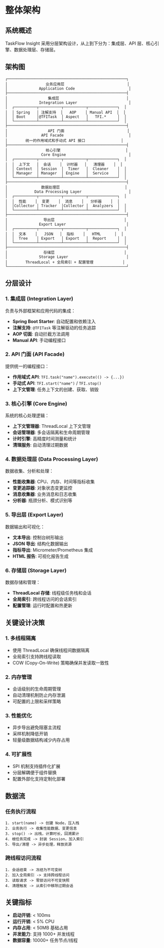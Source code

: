 # 整体架构

## 系统概述

TaskFlow Insight 采用分层架构设计，从上到下分为：集成层、API 层、核心引擎、数据处理层、存储层。

## 架构图

```
┌─────────────────────────────────────────────────────┐
│                 业务应用层                            │
│              Application Code                        │
├─────────────────────────────────────────────────────┤
│                  集成层                              │
│              Integration Layer                       │
│  ┌──────────┬──────────┬──────────┬─────────────┐  │
│  │ Spring   │ 注解支持  │   AOP    │ Manual API  │  │
│  │ Boot     │@TFITask  │ Aspect   │   TFI.*     │  │
│  └──────────┴──────────┴──────────┴─────────────┘  │
├─────────────────────────────────────────────────────┤
│                  API 门面                            │
│               API Facade                             │
│        统一的作用域式和手动式 API 接口                │
├─────────────────────────────────────────────────────┤
│                 核心引擎                             │
│               Core Engine                            │
│  ┌──────────┬──────────┬──────────┬─────────────┐  │
│  │  上下文   │  会话    │  计时器   │   清理器    │  │
│  │ Context  │ Session  │  Timer   │  Cleaner    │  │
│  │ Manager  │ Manager  │ Engine   │  Service    │  │
│  └──────────┴──────────┴──────────┴─────────────┘  │
├─────────────────────────────────────────────────────┤
│               数据处理层                             │
│            Data Processing Layer                     │
│  ┌──────────┬──────────┬──────────┬─────────────┐  │
│  │  性能    │  变更    │  消息    │   分析器    │  │
│  │Collector │ Tracker  │Collector │  Analyzers  │  │
│  └──────────┴──────────┴──────────┴─────────────┘  │
├─────────────────────────────────────────────────────┤
│                导出层                               │
│              Export Layer                           │
│  ┌──────────┬──────────┬──────────┬─────────────┐  │
│  │  文本    │   JSON   │  指标    │   HTML      │  │
│  │  Tree    │ Export   │ Export   │  Report     │  │
│  └──────────┴──────────┴──────────┴─────────────┘  │
├─────────────────────────────────────────────────────┤
│                存储层                               │
│              Storage Layer                          │
│        ThreadLocal + 全局索引 + 配置管理             │
└─────────────────────────────────────────────────────┘
```

## 分层设计

### 1. 集成层 (Integration Layer)

负责与外部框架和应用代码的集成：

- **Spring Boot Starter**: 自动配置和依赖注入
- **注解支持**: `@TFITask` 等注解驱动的任务追踪
- **AOP 切面**: 自动拦截方法调用
- **Manual API**: 手动编程接口

### 2. API 门面 (API Facade)

提供统一的编程接口：

- **作用域式 API**: `TFI.task("name").execute(() -> {...})`
- **手动式 API**: `TFI.start("name")` / `TFI.stop()`
- **上下文管理**: 任务上下文的创建、获取、销毁

### 3. 核心引擎 (Core Engine)

系统的核心处理逻辑：

- **上下文管理器**: ThreadLocal 上下文管理
- **会话管理器**: 多会话隔离和生命周期管理  
- **计时引擎**: 高精度时间测量和统计
- **清理服务**: 自动清理过期数据

### 4. 数据处理层 (Data Processing Layer)

数据收集、分析和处理：

- **性能收集器**: CPU、内存、时间等指标收集
- **变更追踪器**: 对象状态变更监控
- **消息收集器**: 业务消息和日志收集
- **分析器**: 瓶颈分析、模式识别等

### 5. 导出层 (Export Layer)

数据输出和可视化：

- **文本导出**: 控制台树形输出
- **JSON 导出**: 结构化数据输出  
- **指标导出**: Micrometer/Prometheus 集成
- **HTML 报告**: 可视化报告生成

### 6. 存储层 (Storage Layer)

数据存储和管理：

- **ThreadLocal 存储**: 线程级任务栈和会话
- **全局索引**: 跨线程访问的会话索引
- **配置管理**: 运行时配置和热更新

## 关键设计决策

### 1. 多线程隔离

- 使用 ThreadLocal 确保线程间数据隔离
- 全局索引支持跨线程读取
- COW (Copy-On-Write) 策略确保并发读取一致性

### 2. 内存管理

- 会话级别的生命周期管理
- 自动清理机制防止内存泄漏
- 可配置的上限和采样策略

### 3. 性能优化

- 异步导出避免阻塞主流程
- 采样机制降低开销
- 轻量级数据结构减少内存占用

### 4. 可扩展性

- SPI 机制支持插件化扩展
- 分层解耦便于组件替换
- 配置外部化支持定制化部署

## 数据流

### 任务执行流程

```
1. start(name) -> 创建 Node，压入栈
2. 业务执行 -> 收集性能数据、变更信息
3. stop() -> 出栈，计算时长，回溯累计
4. 根任务完成 -> 封装 Session，加入索引
5. 导出/清理 -> 异步处理，释放资源
```

### 跨线程访问流程

```
1. 会话结束 -> 冻结为不可变树
2. 加入全局索引 -> 支持跨线程访问
3. 读取请求 -> 零锁访问不可变快照
4. 清理触发 -> 从索引中移除过期会话
```

## 关键指标

- **启动开销**: < 100ms
- **运行开销**: < 5% CPU
- **内存占用**: < 50MB 基础占用
- **并发能力**: 支持 1000+ 并发线程
- **数据容量**: 10000+ 任务节点/线程